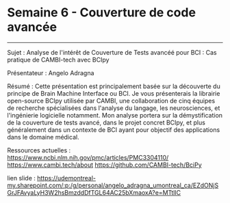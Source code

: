 # Semaine 6 - Couverture de code avancée

******

Sujet : Analyse de l'intérêt de Couverture de Tests avancéé pour BCI : Cas pratique de CAMBI-tech avec BCIpy

Présentateur : Angelo Adragna

Résumé : Cette présentation est principalement basée sur la découverte du principe de Brain Machine Interface ou BCI. Je vous présenterais la librairie open-source BCIpy utilisée par CAMBI, une collaboration de cinq équipes de recherche spécialisées dans l'analyse du langage, les neurosciences, et l'ingénierie logicielle notamment. Mon analyse portera sur la démystification de la couverture de tests avancé, dans le projet concret BCIpy, et plus généralement dans un contexte de BCI ayant pour objectif des applications dans le domaine médical.


Ressources actuelles :
https://www.ncbi.nlm.nih.gov/pmc/articles/PMC3304110/
https://www.cambi.tech/about
https://github.com/CAMBI-tech/BciPy

lien slide :
https://udemontreal-my.sharepoint.com/:p:/g/personal/angelo_adragna_umontreal_ca/EZdONjSGrJFAvyaLyH3W2hsBmzddDfTGL64AC25bXmaoxA?e=MTtlIC
